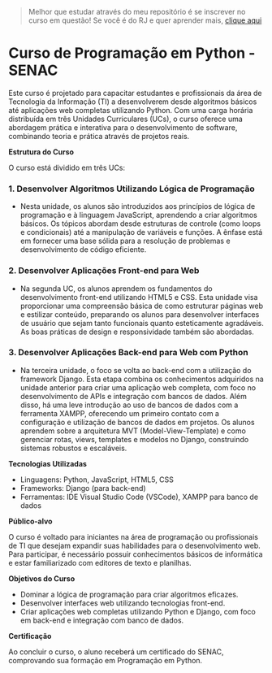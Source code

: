 > Melhor que estudar através do meu repositório é se inscrever no curso em questão! Se você é do RJ e quer aprender mais, [clique aqui](https://www.rj.senac.br/cursos/ti-e-informatica/programacao-em-python?csrt=10188448771115384169)
# Curso de Programação em Python - SENAC

Este curso é projetado para capacitar estudantes e profissionais da área de Tecnologia da Informação (TI) a desenvolverem desde algoritmos básicos até aplicações web completas utilizando Python. Com uma carga horária distribuída em três Unidades Curriculares (UCs), o curso oferece uma abordagem prática e interativa para o desenvolvimento de software, combinando teoria e prática através de projetos reais.

**Estrutura do Curso**

O curso está dividido em três UCs:

### 1. Desenvolver Algoritmos Utilizando Lógica de Programação

- Nesta unidade, os alunos são introduzidos aos princípios de lógica de programação e à linguagem JavaScript, aprendendo a criar algoritmos básicos. Os tópicos abordam desde estruturas de controle (como loops e condicionais) até a manipulação de variáveis e funções. A ênfase está em fornecer uma base sólida para a resolução de problemas e desenvolvimento de código eficiente.

### 2. Desenvolver Aplicações Front-end para Web

- Na segunda UC, os alunos aprendem os fundamentos do desenvolvimento front-end utilizando HTML5 e CSS. Esta unidade visa proporcionar uma compreensão básica de como estruturar páginas web e estilizar conteúdo, preparando os alunos para desenvolver interfaces de usuário que sejam tanto funcionais quanto esteticamente agradáveis. As boas práticas de design e responsividade também são abordadas.

### 3. Desenvolver Aplicações Back-end para Web com Python

- Na terceira unidade, o foco se volta ao back-end com a utilização do framework Django. Esta etapa combina os conhecimentos adquiridos na unidade anterior para criar uma aplicação web completa, com foco no desenvolvimento de APIs e integração com bancos de dados. Além disso, há uma leve introdução ao uso de bancos de dados com a ferramenta XAMPP, oferecendo um primeiro contato com a configuração e utilização de bancos de dados em projetos. Os alunos aprendem sobre a arquitetura MVT (Model-View-Template) e como gerenciar rotas, views, templates e modelos no Django, construindo sistemas robustos e escaláveis.

**Tecnologias Utilizadas**

- Linguagens: Python, JavaScript, HTML5, CSS
- Frameworks: Django (para back-end)
- Ferramentas: IDE Visual Studio Code (VSCode), XAMPP para banco de dados

**Público-alvo**

O curso é voltado para iniciantes na área de programação ou profissionais de TI que desejam expandir suas habilidades para o desenvolvimento web. Para participar, é necessário possuir conhecimentos básicos de informática e estar familiarizado com editores de texto e planilhas.

**Objetivos do Curso**
- Dominar a lógica de programação para criar algoritmos eficazes.
- Desenvolver interfaces web utilizando tecnologias front-end.
- Criar aplicações web completas utilizando Python e Django, com foco em back-end e integração com banco de dados.

**Certificação**

Ao concluir o curso, o aluno receberá um certificado do SENAC, comprovando sua formação em Programação em Python.

